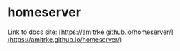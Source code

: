 # homeserver

Link to docs site: [https://amitrke.github.io/homeserver/](https://amitrke.github.io/homeserver/)